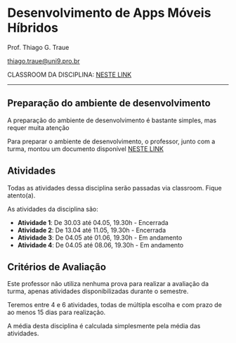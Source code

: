 # Desenvolvimento de Apps Móveis Híbridos

Prof. Thiago G. Traue

thiago.traue@uni9.pro.br

CLASSROOM DA DISCIPLINA: [NESTE LINK](https://classroom.google.com/c/NDY1OTg2MzM1MzU1?cjc=ymtuqf7)

---

## Preparação do ambiente de desenvolvimento

A preparação do ambiente de desenvolvimento é bastante simples, mas requer muita atenção

Para preparar o ambiente de desenvolvimento, o professor, junto com a turma, montou um documento disponível [NESTE LINK](https://docs.google.com/document/d/1hiHuZm_bghn95xhtBBpJNTOiINMZrdsZNfVft5JIksQ/edit?usp=sharing)

## Atividades

Todas as atividades dessa disciplina serão passadas via classroom. Fique atento(a).

As atividades da disciplina são:

- **Atividade 1**: De 30.03 até 04.05, 19.30h - Encerrada
- **Atividade 2**: De 13.04 até 11.05, 19.30h - Encerrada
- **Atividade 3**: De 04.05 até 01.06, 19.30h - Em andamento
- **Atividade 4**: De 04.05 até 08.06, 19.30h - Em andamento

## Critérios de Avaliação

Este professor não utiliza nenhuma prova para realizar a avaliação da turma, apenas atividades disponibilizadas durante o semestre.

Teremos entre 4 e 6 atividades, todas de múltipla escolha e com prazo de ao menos 15 dias para realização.

A média desta disciplina é calculada simplesmente pela média das atividades.
